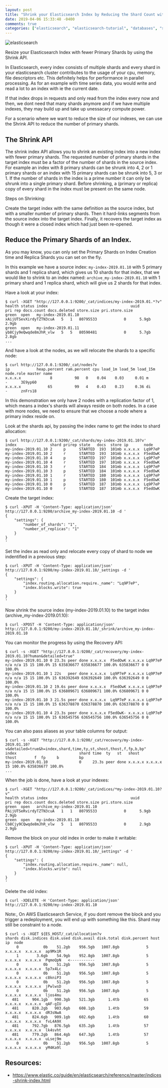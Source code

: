 ```yaml
---
layout: post
title: "Shrink your Elasticsearch Index by Reducing the Shard Count with the Shards API"
date: 2019-04-06 15:33:48 -0400
comments: true
categories: ["elasticsearch", "elasticsearch-tutorial", "databases", "sysadmin"] 
---
```


![elasticsearch](https://user-images.githubusercontent.com/567298/53352581-b3892f80-392b-11e9-9532-5db5cbfc8f1c.jpg)

Resize your Elasticsearch Index with fewer Primary Shards by using the Shrink API.

In Elasticsearch, every index consists of multiple shards and every shard in your elasticsearch cluster contributes to the usage of your cpu, memory, file descriptors etc. This definitely helps for performance in parallel processing. As for an example with time series data, you would write and read a lot to an index with ie the current date.

If that index drops in requests and only read from the index every now and then, we dont need that many shards anymore and if we have multiple indexes, they may build up and take up unessacary compute power.

For a scenario where we want to reduce the size of our indexes, we can use the Shrink API to reduce the number of primary shards.

## The Shrink API

The shrink index API allows you to shrink an existing index into a new index with fewer primary shards. The requested number of primary shards in the target index must be a factor of the number of shards in the source index. For example an index with 8 primary shards can be shrunk into 4, 2 or 1 primary shards or an index with 15 primary shards can be shrunk into 5, 3 or 1. If the number of shards in the index is a prime number it can only be shrunk into a single primary shard. Before shrinking, a (primary or replica) copy of every shard in the index must be present on the same node.

Steps on Shrinking:

Create the target index with the same definition as the source index, but with a smaller number of primary shards.
Then it hard-links segments from the source index into the target index.
Finally, it recovers the target index as though it were a closed index which had just been re-opened.

## Reduce the Primary Shards of an Index.

As you may know, you can only set the Primary Shards on Index Creation time and Replica Shards you can set on the fly.

In this example we have a source index: `my-index-2019.01.10` with 5 primary shards and 1 replica shard, which gives us 10 shards for that index, that we would like to shrink to an index named: `archive_my-index-2019.01.10` with 1 primary shard and 1 replica shard, which will give us 2 shards for that index.

Have a look at your index:

```
$ curl -XGET "http://127.0.0.1:9200/_cat/indices/my-index-2019.01.*?v"
health status index                                     uuid                   pri rep docs.count docs.deleted store.size pri.store.size
green  open   my-index-2019.01.10                       xAijUTSevXirdyTZTN3cuA   5   1   80795533            0      5.9gb          2.9gb
green  open   my-index-2019.01.11                       yb8Cjy9eQwqde8mJhR_vlw   5   5   80590481            0      5.7gb          2.8gb
...
```

And have a look at the nodes, as we will relocate the shards to a specific node:

```
$ curl http://127.0.0.1:9200/_cat/nodes?v
ip            heap.percent ram.percent cpu load_1m load_5m load_15m node.role master name
x.x.x.x             8          98   0    0.04    0.03     0.01 m         -      3E9yp60
x.x.x.x            65          99   4    0.43    0.23     0.36 di        -      znFrs18
```

In this demonstration we only have 2 nodes with a replication factor of 1, which means a index's shards will always reside on both nodes. In a case with more nodes, we need to ensure that we choose a node where a primary index reside on.

Look at the shards api, by passing the index name to get the index to shard allocation:

```
$ curl http://127.0.0.1:9200/_cat/shards/my-index-2019.01.10?v'
index               shard prirep state   docs  store ip       node
my-index-2019.01.10 2     p      STARTED  193  101mb x.x.x.x  Lq9P7eP
my-index-2019.01.10 2     r      STARTED  193  101mb x.x.x.x  F5edOwK
my-index-2019.01.10 4     p      STARTED  197  101mb x.x.x.x  Lq9P7eP
my-index-2019.01.10 4     r      STARTED  197  101mb x.x.x.x  F5edOwK
my-index-2019.01.10 3     r      STARTED  184  101mb x.x.x.x  Lq9P7eP
my-index-2019.01.10 3     p      STARTED  184  101mb x.x.x.x  F5edOwK
my-index-2019.01.10 1     r      STARTED  180  101mb x.x.x.x  Lq9P7eP
my-index-2019.01.10 1     p      STARTED  180  101mb x.x.x.x  F5edOwK
my-index-2019.01.10 0     p      STARTED  187  101mb x.x.x.x  Lq9P7eP
my-index-2019.01.10 0     r      STARTED  187  101mb x.x.x.x  F5edOwK
```

Create the target index:

```
$ curl -XPUT -H 'Content-Type: application/json' http://127.0.0.1:9200/archive_my-index-2019.01.10 -d '
{
	"settings": {
		"number_of_shards": "1",
		"number_of_replicas": "1"
	}
}
'
```

Set the index as read only and relocate every copy of shard to node we indentified in a previous step:

```
$ curl -XPUT -H 'Content-Type: application/json' http://127.0.0.1:9200/my-index-2019.01.10/_settings -d '
{
	"settings": {
		"index.routing.allocation.require._name": "Lq9P7eP",
		"index.blocks.write": true
	}
}
'
```

Now shrink the source index (my-index-2019.01.10) to the target index (archive_my-index-2019.01.10):

```
$ curl -XPOST -H 'Content-Type: application/json' http://127.0.0.1:9200/my-index-2019.01.10/_shrink/archive_my-index-2019.01.10
```

You can monitor the progress by using the Recovery API:

```
$ curl -s -XGET "http://127.0.0.1:9200/_cat/recovery/my-index-2019.01.10?human&detailed=true"
my-index-2019.01.10 0 23.3s peer done x.x.x.x  F5edOwK x.x.x.x Lq9P7eP n/a n/a 15 15 100.0% 15 635836677 635836677 100.0% 635836677 0 0 100.0%
my-index-2019.01.10 1 22s   peer done x.x.x.x  Lq9P7eP x.x.x.x Lq9P7eP n/a n/a 15 15 100.0% 15 636392649 636392649 100.0% 636392649 0 0 100.0%
my-index-2019.01.10 2 19.6s peer done x.x.x.x  F5edOwK x.x.x.x Lq9P7eP n/a n/a 15 15 100.0% 15 636809671 636809671 100.0% 636809671 0 0 100.0%
my-index-2019.01.10 3 21.5s peer done x.x.x.x  Lq9P7eP x.x.x.x Lq9P7eP n/a n/a 15 15 100.0% 15 636378870 636378870 100.0% 636378870 0 0 100.0%
my-index-2019.01.10 4 23.3s peer done x.x.x.x F5edOwK- x.x.x.x Lq9P7eP n/a n/a 15 15 100.0% 15 636545756 636545756 100.0% 636545756 0 0 100.0%
```

You can also pass aliases as your table columns for output:

```
$ curl -s -XGET "http://127.0.0.1:9200/_cat/recovery/my-index-2019.01.10?v&detailed=true&h=index,shard,time,ty,st,shost,thost,f,fp,b,bp"
index                            shard time  ty   st   shost         thost        f  fp     b         bp
my-index-2019.01.10              0     23.3s peer done x.x.x.x x.x.x.x 15 100.0% 635836677 100.0%
...
```

When the job is done, have a look at your indexes:

```
$ curl -XGET "http://127.0.0.1:9200/_cat/indices/*my-index-2019.01.10?v"
health status index                                     uuid                   pri rep docs.count docs.deleted store.size pri.store.size
green  open   archive_my-index-2019.01.10               PAijUTSeRvirdyTZTN3cuA   1   1   80795533            0      5.9gb          2.9gb
green  open   my-index-2019.01.10                       Cb8Cjy9CQwqde8mJhR_vlw   5   1   80795533            0      2.9gb          2.9gb
```

Remove the block on your old index in order to make it writable:

```
$ curl -XPUT -H 'Content-Type: application/json' http://127.0.0.1:9200/my-index-2019.01.10/_settings" -d '
{
	"settings": {
		"index.routing.allocation.require._name": null,
		"index.blocks.write": null
	}
}
'
```

Delete the old index:

```
$ curl -XDELETE -H 'Content-Type: application/json' http://127.0.0.1:9200/my-index-2019.01.10
```

Note:, On AWS Elasticsearch Service, if you dont remove the block and you trigger a redeployment, you will end up with something like this. Shard may still be constraint to a node.

```
$ curl -s -XGET ${ES_HOST/_cat/allocation?v
shards disk.indices disk.used disk.avail disk.total disk.percent host          ip  node
     0           0b    51.2gb    956.5gb   1007.8gb            5 x.x.x.x  x.x.x.x  ap9Mx1R
     1        3.6gb    54.9gb    952.8gb   1007.8gb            5 x.x.x.x  x.x.x.x  PqmoQpN   <-----------
     0           0b    51.2gb    956.5gb   1007.8gb            5 x.x.x.x  x.x.x.x  5p7x4Lc
     0           0b    51.2gb    956.5gb   1007.8gb            5 x.x.x.x  x.x.x.x  c8kniP3
     0           0b    51.2gb    956.5gb   1007.8gb            5 x.x.x.x  x.x.x.x  jPwlwsD
     0           0b    51.2gb    956.5gb   1007.8gb            5 x.x.x.x  x.x.x.x  ljos4mu
   481      904.1gb   990.3gb    521.3gb      1.4tb           65 x.x.x.x  x.x.x.x  qAF-gIU
   481      820.2gb   903.6gb    608.1gb      1.4tb           59 x.x.x.x  x.x.x.x  dR3sNwA
   481      824.6gb   909.1gb    602.6gb      1.4tb           60 x.x.x.x  x.x.x.x  fvL4A9X
   481      792.7gb   876.5gb    635.2gb      1.4tb           57 x.x.x.x  x.x.x.x  lk4svht
   481      779.2gb   864.4gb    647.3gb      1.4tb           57 x.x.x.x  x.x.x.x  uLsej9m
     0           0b    51.2gb    956.5gb   1007.8gb            5 x.x.x.x  x.x.x.x  yM4Ka9l
```

## Resources:

- https://www.elastic.co/guide/en/elasticsearch/reference/master/indices-shrink-index.html


